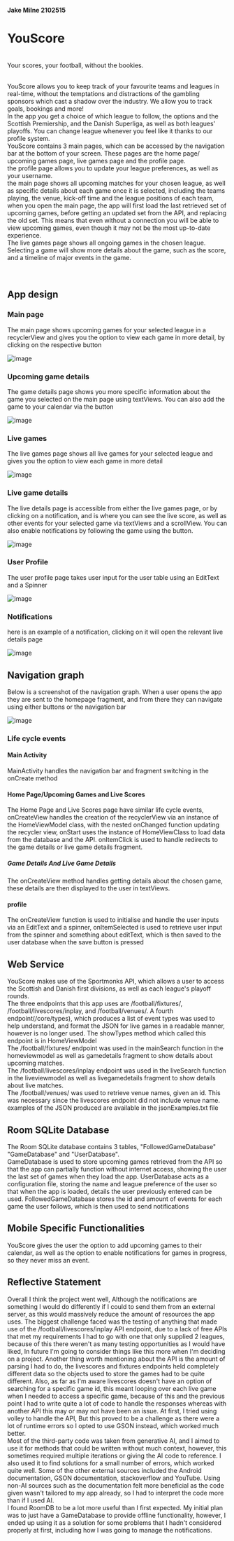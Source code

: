 <b>Jake Milne 2102515</b> 
<h1>YouScore</h1><br>
Your scores, your football, without the bookies. <br><br>

YouScore allows you to keep track of your favourite teams and leagues in real-time, without the temptations and distractions of the gambling sponsors which cast a shadow over the industry. We allow you to track goals, bookings and more! <br>
In the app you get a choice of which league to follow, the options and the Scottish Premiership, and the Danish Superliga, as well as both leagues' playoffs. You can change league whenever you feel like it thanks to our profile system. <br>
YouScore contains 3 main pages, which can be accessed by the navigation bar at the bottom of your screen. These pages are the home page/ upcoming games page, live games page and the profile page.<br>
the profile page allows you to update your league preferences, as well as your username. <br>
the main page shows all upcoming matches for your chosen league, as well as specific details about each game once it is selected, including the teams playing, the venue, kick-off time and the league positions of each team, when you open the main page, the app will first load the last retrieved set of upcoming games, before getting an updated set from the API, and replacing the old set. This means that even without a connection you will be able to view upcoming games, even though it may not be the most up-to-date experience. <br>
The live games page shows all ongoing games in the chosen league. Selecting a game will show more details about the game, such as the score, and a timeline of major events in the game. <br> <br> <br>





<h2>App design</h2>
<h3>Main page </h3>
<p>The main page shows upcoming games for your selected league in a recyclerView and gives you the option to view each game in more detail, by clicking on the respective button </p>

![image](https://github.com/RobertGordonUniversity/cm3110-coursework-JakeMilne/assets/91962700/6e585a1f-d106-46d2-9ac8-55ddbbf26541)
<h3>Upcoming game details </h3>
<p>The game details page shows you more specific information about the game you selected on the main page using textViews. You can also add the game to your calendar via the button</p>

![image](https://github.com/RobertGordonUniversity/cm3110-coursework-JakeMilne/assets/91962700/9be0bb25-e36b-4dc9-a9cc-4b7b7c2b9c32)

<h3>Live games </h3>
<p>The live games page shows all live games for your selected league and gives you the option to view each game in more detail  </p>

![image](https://github.com/RobertGordonUniversity/cm3110-coursework-JakeMilne/assets/91962700/0f853680-b1f3-4775-97d0-b795aa9bdd0f)

<h3>Live game details </h3>
<p>The live details page is accessible from either the live games page, or by clicking on a notification, and is where you can see the live score, as well as other events for your selected game via textViews and a scrollView. You can also enable notifications by following the game using the button. </p>

![image](https://github.com/RobertGordonUniversity/cm3110-coursework-JakeMilne/assets/91962700/ebd1203a-06c5-463e-bb60-7b9968f6433d)

<h3>User Profile </h3>
<p>The user profile page takes user input for the user table using an EditText and a Spinner</p>

![image](https://github.com/RobertGordonUniversity/cm3110-coursework-JakeMilne/assets/91962700/2a1f920c-6795-4104-806b-dcbfc1d23f65)

<h3>Notifications </h3>
<p>here is an example of a notification, clicking on it will open the relevant live details page</p>

![image](https://github.com/RobertGordonUniversity/cm3110-coursework-JakeMilne/assets/91962700/513d1629-4cb3-4cb5-a246-1368e5d3585a)



<h2>Navigation graph</h2>

<p>Below is a screenshot of the navigation graph. When a user opens the app they are sent to the homepage fragment, and from there they can navigate using either buttons or the navigation bar</p>

![image](https://github.com/RobertGordonUniversity/cm3110-coursework-JakeMilne/assets/91962700/7fe18649-0633-4ace-ab7a-7ece318c2b7a)




<h3>Life cycle events</h3>
<h4>Main Activity</h4>
MainActivity handles the navigation bar and fragment switching in the onCreate method
<h4>Home Page/Upcoming Games and Live Scores</h4>
The Home Page and Live Scores page have similar life cycle events, onCreateView handles the creation of the recyclerView via an instance of the HomeViewModel class, with the nested onChanged function updating the recycler view, onStart uses the instance of HomeViewClass to load data from the database and the API. onItemClick is used to handle redirects to the game details or live game details fragment. <br>

<h5>Game Details And Live Game Details</h5>
The onCreateView method handles getting details about the chosen game, these details are then displayed to the user in textViews. <br>



<h4>profile</h4>
The onCreateView function is used to initialise and handle the user inputs via an EditText and a spinner, onItemSelected is used to retrieve user input from the spinner and something about editText, which is then saved to the user database when the save button is pressed <br>



<h2>Web Service</h2>
YouScore makes use of the Sportmonks API, which allows a user to access the Scottish and Danish first divisions, as well as each league's playoff rounds.<br>
The three endpoints that this app uses are /football/fixtures/, /football/livescores/inplay, and /football/venues/. A fourth endpoint(/core/types), which produces a list of event types was used to help understand, and format the JSON for live games in a readable manner, however is no longer used. The showTypes method which called this endpoint is in HomeViewModel<br>
The /football/fixtures/ endpoint was used in the mainSearch function in the homeviewmodel as well as gamedetails fragment to show details about upcoming matches. <br>
The /football/livescores/inplay endpoint was used in the liveSearch function in the liveviewmodel as well as livegamedetails fragment to show details about live matches. <br>
The /football/venues/ was used to retrieve venue names, given an id. This was necessary since the livescores endpoint did not include venue name. <br>
examples of the JSON produced are available in the jsonExamples.txt file <br>



<h2>Room SQLite Database</h2>
The Room SQLite database contains 3 tables, "FollowedGameDatabase" "GameDatabase" and "UserDatabase". <br>
GameDatabase is used to store upcoming games retrieved from the API so that the app can partially function without internet access, showing the user the last set of games when they load the app.
UserDatabase acts as a configuration file, storing the name and league preference of the user so that when the app is loaded, details the user previously entered can be used.
FollowedGameDatabase stores the id and amount of events for each game the user follows, which is then used to send notifications<br>


<h2>Mobile Specific Functionalities</h2>
YouScore gives the user the option to add upcoming games to their calendar, as well as the option to enable notifications for games in progress, so they never miss an event.



<h2>Reflective Statement</h2>
Overall I think the project went well, Although the notifications are something I would do differently if I could to send them from an external server, as this would massively reduce the amount of resources the app uses. The biggest challenge faced was the testing of anything that made use of the /football/livescores/inplay API endpoint, due to a lack of free APIs that met my requirements I had to go with one that only supplied 2 leagues, because of this there weren't as many testing opportunities as I would have liked, In future I'm going to consider things like this more when I'm deciding on a project. Another thing worth mentioning about the API is the amount of parsing I had to do, the livescores and fixtures endpoints held completely different data so the objects used to store the games had to be quite different. Also, as far as I'm aware livescores doesn't have an option of searching for a specific game id, this meant looping over each live game when I needed to access a specific game, because of this and the previous point I had to write quite a lot of code to handle the responses whereas with another API this may or may not have been an issue. At first, I tried using volley to handle the API, But this proved to be a challenge as there were a lot of runtime errors so I opted to use GSON instead, which worked much better. <br>
Most of the third-party code was taken from generative AI, and I aimed to use it for methods that could be written without much context, however, this sometimes required multiple iterations or giving the AI code to reference. I also used it to find solutions for a small number of errors, which worked quite well. Some of the other external sources included the Android documentation, GSON documentation, stackoverflow and YouTube. Using non-AI sources such as the documentation felt more beneficial as the code given wasn't tailored to my app already, so I had to interpret the code more than if I used AI. <br>
I found RoomDB to be a lot more useful than I first expected. My initial plan was to just have a GameDatabase to provide offline functionality, however, I ended up using it as a solution for some problems that I hadn't considered properly at first, including how I was going to manage the notifications. <br>

